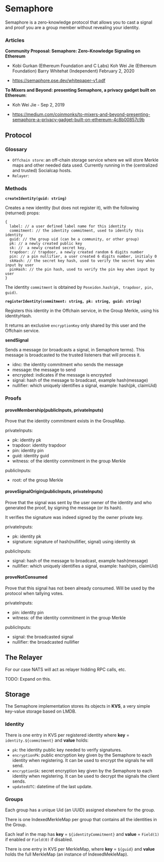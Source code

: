 
# Semaphore

Semaphore is a zero-knowledge protocol that allows you to cast a signal and 
proof you are a group member without revealing your identity.


### Articles

**Community Proposal:
Semaphore: Zero-Knowledge Signaling on Ethereum**

- Kobi Gurkan (Ethereum Foundation and C Labs) 
  Koh Wei Jie (Ethereum Foundation)
  Barry Whitehat (Independent)
  February 2, 2020

- https://semaphore.pse.dev/whitepaper-v1.pdf

**To Mixers and Beyond: presenting Semaphore, a privacy gadget built on Ethereum**: 

- Koh Wei Jie - Sep 2, 2019

- https://medium.com/coinmonks/to-mixers-and-beyond-presenting-semaphore-a-privacy-gadget-built-on-ethereum-4c8b00857c9b

## Protocol

### Glossary

- `Offchain store`: an off-chain storage service where we will store Merkle maps and other needed data used. Currently running in the (centralized and trusted) Socialcap hosts.
- `Relayer`: 

### Methods

**`createIdentity(guid: string)`** 

Creates a new identity (but does not register it), with the following (returned) props: 
~~~
{
  label: // a user defined label name for this identity
  commitment: // the identity commitment, used to identify this identity
  guid: // the group uid (can be a community, or other group)
  pk: // a newly created public key 
  sk: //  a newly created secret key, 
  trapdoor: // trapdoor, a newly created random 6 digits number 
  pin: // a pin nullifier, a user created 6 digits number, initialy 0
  skHash: // the secret key hash, used to verify the secret key when input by user
  pinHash: // the pin hash, used to verify the pin key when input by user
}
~~~

The identity `commitment` is obtained by `Poseidon.hash(pk, trapdoor, pin, guid)`.

**`registerIdentity(commitment: string, pk: string, guid: string)`**

Registers this identity in the Offchain service, in the Group Merkle, using his identityHash.

It returns an exclusive `encryptionKey` only shared by this user and the Offchain service.

**sendSignal**

Sends a message (or broadcasts a signal, in Semaphore terms). This message is 
 broadcasted to the trusted listeners that will process it.

- idnc: the identity commitment who sends the message
- message: the message to send 
- encrypted: indicates if the message is encrpyted
- signal: hash of the message to broadcast, example hash(message)
- nullifier: which uniquely identifies a signal, example: hash(pk, claimUid)

### Proofs

#### proveMembership(publicInputs, privateInputs)

Prove that the identity commitment exists in the GroupMap. 

privateInputs: 
- pk: identity pk
- trapdoor: identity trapdoor
- pin: identity pin
- guid: identity guid
- witness: of the identity commitment in the group Merkle

publicInputs: 
- root: of the group Merkle

#### proveSignalOrigin(publicInputs, privateInputs)

Prove that the signal was sent by the user owner of the identity and who generated the proof, by signing the message (or its hash).

It verifies the signature was indeed signed by the owner private key.

privateInputs: 
- pk: identity pk 
- signature: signature of hash(nullifier, signal) using identity sk

publicInputs: 
- signal: hash of the message to broadcast, example hash(message)
- nullifier: which uniquely identifies a signal, example: hash(pin, claimUid)

#### proveNotConsumed

Prove that this signal has not been already consumed. Will be used by the protocol when tallying votes.

privateInputs: 
- pin: identity pin 
- witness: of the identity commitment in the group Merkle

publicInputs: 
- signal: the broadcasted signal 
- nullifier: the broadcasted nullifier

## The Relayer

For our case NATS will act as relayer hidding RPC calls, etc. 

TODO: Expand on this.

## Storage

The Semaphore implementation stores its objects in **KVS**, a very simple 
key-value storage based on LMDB.

### Identity 

There is one entry in KVS per registered identity where
 **key** = `identity.${commitment}` and **value** holds:

  - `pk`: the identity public key needed to verify signatures.
  - `encryptionPk`: public encryption key given by the Semaphore to each identity when registering. It can be used to encrypt the signals he will send.
  - `encryptionSk`: secret encryption key given by the Semaphore to each identity when registering. It can be used to decrypt the signals the client sends.
  - `updatedUTC`: datetime of the last update.

### Groups

Each group has a unique Uid (an UUID) assigned elsewhere for the group.

There is one IndexedMerkleMap per group that contains all the identities in the Group. 

Each leaf in the map has **key** = `${identityCommitment}` and **value** = `Field(1)`
 if enabled or `Field(0)` if disabled. 

There is one entry in KVS per MerkleMap, where **key** = `${guid}`
 and **value** holds the full MerkleMap (an instance of IndexedMekleMap).

